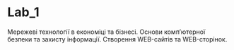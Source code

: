 # Lab_1
Мережеві технології в економіці та бізнесі. Основи комп’ютерної безпеки та захисту інформації. Створення WEB-сайтів та WEB-сторінок.
